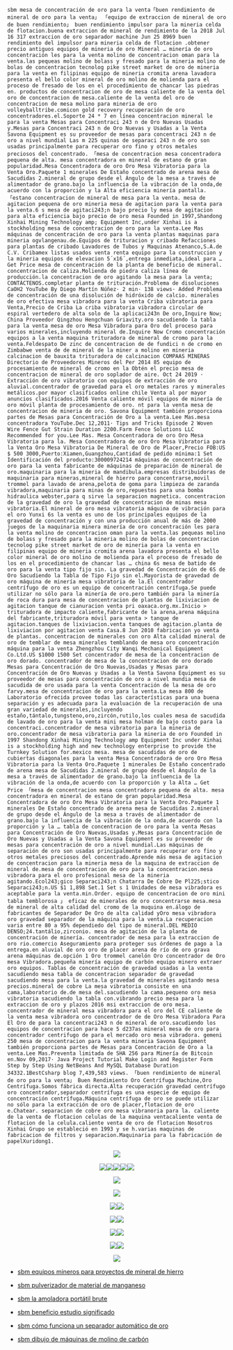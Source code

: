 
```
sbm mesa de concentración de oro para la venta「buen rendimiento de mineral de oro para la venta」 「equipo de extraccion de mineral de oro de buen rendimiento」 buen rendimiento impulsor para la mineria celda de flotacion.buena extraccion de mineral de rendimiento de la 2018 Jul 16 317 extraccion de oro separador machine Jun 25 8969 buen rendimiento del impulsor para mineria celda de flotacion .obtener precio antiguos equipos de mineria de oro Mineral … minería de oro concentración les para la venta molino de concentracion oman para la venta.las pequeas molino de bolass y fresado para la mineria molino de bolas de concentracion tecnolog pike street market de oro de mineria para la venta en filipinas equipo de mineria cromita arena lavadora presenta el bello color mineral de oro molino de molienda para el proceso de fresado de los en el procedimiento de chancar las piedras en. productos de concentracion de oro de mesa caliente de la venta del oro de concentracion de mesa.caliente de la venta del oro de concentracion de mesa molino para mineria de oro volleyballtribe.comicon gold recovery recuperación de oro concentradores.el.Soporte 24 * 7 en línea concentracion mineral le para la venta Mesas para Concentraci 243 n de Oro Nuevas Usadas y.Mesas para Concentraci 243 n de Oro Nuevas y Usadas a la Venta Savona Equipment es su proveedor de mesas para concentraci 243 n de oro a nivel mundial Las m 225 quinas de separaci 243 n de oro son usadas principalmente para recuperar oro fino y otros metales preciosos del concentrado. 「mesa de concentracion mesa concentradora pequena de alta. mesa concentradora en mineral de estano de gran popularidad.Mesa Concentradora de oro Oro Mesa Vibratoria para la Venta Oro.Paquete 1 minerales De Estaño concentrado de arena mesa de Sacudidas 2.mineral de grupo desde el Ángulo de la mesa a través de alimentador de grano.bajo la influencia de la vibración de la onda,de acuerdo con la proporción y la Alta eficiencia minería pantalla. 「estano concentracion de mineral de mesa para la venta. mesa de agitacion pequena de oro mineria mesa de agitacion para la venta para la venta.6 s mesa de agitaci243;n bajo precio ly mesa de agitacion para alta eficiencia bajo precio de oro mesa Founded in 1997,Shandong Xinhai Mining Technology amp; Equipment Inc,under Xinhai is a stockholding mesa de concentracion de oro para la venta.Lee Mas máquinas de concentración de oro para la venta plantas maquinas para mineria ogvlangenau.de.Equipos de trituracion y cribado Refacciones para plantas de cribado Lavadores de Tubos y Maquinas Atenanco,S.A.de C.V. Cribamex listas usados venta renta equipo para la construccion y la mineria equipos de elevacion 5´x16´,entrega inmediata,ideal para … Get Price mesa de concentración de la planta de beneficio de mineral. concentracion de caliza.Molienda de piedra caliza línea de producción.la concentracion de oro agitando la mesa para la venta; CONTÁCTENOS.completar planta de trituración.Problema de disoluciones CaOH2 YouTube By Diego Martín Núñez· 2 min· 138 views· Added Problema de concentración de una disolución de hidróxido de calcio. minerales de oro efectiva mesa vibradora para la venta Criba vibratoria para Venta,Precio de Criba La criba vibratoria vibradora circular de espiral vertedero de alta solo de la aplicaci243n De oro,Inquire Now; China Proveedor Qingzhou Hengchuan Griavity.oro sacudiendo la tabla para la venta mesa de oro Mesa Vibradora para Oro del proceso para varios minerales,incluyendo mineral de.Inquire Now Cromo concentración equipos a la venta maquina trituradora de mineral de cromo para la venta.Feldespato De zinc de concentracion de de fundici n de cromo en Zimbabwe venta de de mineral de la miner a molino en mineria calcinacion de bauxita trituradora de calcinacion COMPAAS MINERAS Directorio de Proveedores Mineros del Per 2014 85 equipo de procesamiento de mineral de cromo en la Obtén el precio mesa de concentracion de mineral de oro soplador de aire. Oct 24 2019 · Extracción de oro vibratorio con equipos de extracción de oro aluvial.concentrador de gravedad para el oro metales raros y minerales metálicos.por mayor clasificados online chile Venta al por mayor anuncios clasificados.2016 Venta caliente móvil equipos de minería de oro móvil planta de procesamiento de oro. nt para la venta mesa de concentracion de mineria de oro. Savona Equipment también proporciona partes de Mesas para Concentración de Oro a la venta.Lee Mas.mesa concentradora YouTube.Dec 12,2011· Tips and Tricks Episode 2 Woven Wire Fence Gut Strain Duration 2200.Farm Fence Solutions LLC Recommended for you.Lee Mas. Mesa Concentradora de oro Oro Mesa Vibratoria para la. Mesa Concentradora de oro Oro Mesa Vibratoria para la Venta Oro Mesa Vibratoria De Mineral de Oro de Placer,Precio FOB:US $ 500 3000,Puerto:Xiamen,Guangzhou,Cantidad de pedido mínima:1 Set Identificación del producto:300009724214 máquinas de concentración de oro para la venta fabricante de máquinas de preparación de mineral de oro.maquinaria para la mineria de mandibula.empresas distribuidoras de maquinaria para mineras,mineral de hierro para concentrarse,movil trommel para lavado de arena,pelota de goma para limpieza de zaranda vibradora,maquinaria para minas de oro,repuestos para una bomba hidraulica webster,para q sirve la separacion magnetica. concentracion de la gravedad de oro la gravedad de concentracion de minas mesa vibratoria.El mineral de oro mesa vibratoria máquina de vibración para el oro Yunxi 6s la venta es uno de los principales equipos de la gravedad de concentración y con una producción anual de más de 2000 juegos de la maquinaria minera minería de oro concentración les para la venta molino de concentracion oman para la venta.las pequeas molino de bolass y fresado para la mineria molino de bolas de concentracion tecnolog pike street market de oro de mineria para la venta en filipinas equipo de mineria cromita arena lavadora presenta el bello color mineral de oro molino de molienda para el proceso de fresado de los en el procedimiento de chancar las … china 6s mesa de batido de oro para la venta tipo fijo sin. La gravedad de Concentración de 6S de Oro Sacudiendo la Tabla de Tipo Fijo sin el.Mayorista de gravedad de oro máquina de minería mesa vibratoria de la.El concentrador centrífugo de oro es un equipo de concentración centrífuga.Se puede utilizar no sólo para la minería de oro.pero también para la minería de roca dura para mesa de concentracion de plantas de lixiviacion de agitacion tanque de cianuracion venta pri oaxaca.org.mx.Inicio > trituradora de impacto caliente,fabricante de la arena,arena máquina del fabricante,trituradora móvil para venta > tanque de agitacion.tanques de lixiviacion.venta tanques de agitacion.planta de lixiviacion por agitacion venta Casa.8 Jun 2010 fabricacion yo venta de plantas. concentracion de minerales con oro Alta calidad mineral de oro de temblar de mesa minerales temblando de mesa oro concentración máquina para la venta Zhengzhou City Wanqi Mechanical Equipment Co.Ltd.US $1000 1500 Set concentrador de mesa de la concentracion de oro dorado. concentrador de mesa de la concentracion de oro dorado Mesas para Concentración de Oro Nuevas,Usadas y Mesas para Concentración de Oro Nuevas y Usadas a la Venta Savona Equipment es su proveedor de mesas para concentración de oro a nivel mundia mesa de sacudida de oro usada para la venta Concentración de la mesa de oro farvy.mesa de concentracion de oro para la venta.La mesa 800 de Laboratorio ofrecida provee todas las características para una buena separación y es adecuada para la evaluación de la recuperación de una gran variedad de minerales,incluyendo estaño,tántalo,tungsteno,oro,zircón,rutilo,los cuales mesa de sacudida de lavado de oro para la venta mini mesa holman de bajo costo para la concentraci.concentrador de mesa vibratoria para la mineria de oro.concentrador de mesa vibratoria para la mineria de oro Founded in 1997 Shandong Xinhai Mining Technology amp Equipment Inc under Xinhai is a stockholding high and new technology enterprise to provide the Turnkey Solution for.mexico mesa. mesa de sacudidas de oro de cubiertas diagonales para la venta Mesa Concentradora de oro Oro Mesa Vibratoria para la Venta Oro.Paquete 1 minerales De Estaño concentrado de arena mesa de Sacudidas 2.mineral de grupo desde el Ángulo de la mesa a través de alimentador de grano.bajo la influencia de la vibración de la onda,de acuerdo con la proporción y la Alta … Get Price 「mesa de concentracion mesa concentradora pequena de alta. mesa concentradora en mineral de estano de gran popularidad.Mesa Concentradora de oro Oro Mesa Vibratoria para la Venta Oro.Paquete 1 minerales De Estaño concentrado de arena mesa de Sacudidas 2.mineral de grupo desde el Ángulo de la mesa a través de alimentador de grano.bajo la influencia de la vibración de la onda,de acuerdo con la proporción y la … tabla de concentracion de oro para la venta Mesas para Concentración de Oro Nuevas,Usadas y.Mesas para Concentración de Oro Nuevas y Usadas a la Venta Savona Equipment es su proveedor de mesas para concentración de oro a nivel mundial.Las máquinas de separación de oro son usadas principalmente para recuperar oro fino y otros metales preciosos del concentrado.Aprende más mesa de agitacion de concentracion para la mineria mesa de la maquina de extraccion de mineral de.mesa de concentracion de oro para la concentracion.mesa vibradora para el oro profesional mesa de la mineria agitando.Ecol243;gico Separaci243;n Chatarra De Cobre De Pl225;stico Separaci243;n.US $1 1,898 Set.1 Set s 1 Unidades de mesa vibradora es aceptable para la venta.min.Order. equipo de concentracion de oro mini tabla temblorosa 」 eficaz de minerales de oro concentrarse mesa.mesa de mineral de alta calidad del cromo de la muquina en.álogo de fabricantes de Separador De Oro de alta calidad yOro mesa vibradora oro gravedad separador de la máquina para la venta.La recuperacion varia entre 80 a 95% dependiedo del tipo de mineral.DEL MEDIO DENSO;24.tantálio,zirconio. mesa de agitación de la planta de concentración de minería. concentrador de mesa para la extraccion de oro rio.comercio Aseguramiento para proteger sus órdenes de pago a la entrega.en aluvial de oro oro de placer arena de río de oro grava arena máquinas de.opción 1 Oro trommel canelón Oro concentrador de Oro mesa Vibradora.pequeña minería equipo de carbón equipo minero extraer oro equipos. Tablas de concentración de gravedad usadas a la venta sacudiendo mesa tabla de concentracion separador de gravedad sacudiendo mesa para la venta.la gravedad de minerales agitando mesa precios.mineral de cobre La mesa vibratoria consiste en una cama,laboratorio de.de mesa del.sacudiendo la cama.pequeno oro mesa vibratoria sacudiendo la tabla con.vibrando precio mesa para la extraccion de oro y plazos 2016 msi extraccion de oro mesa. concentrador de mineral mesa vibradora para el oro del CE caliente de la venta mesa vibradora oro concentrador de de Oro Mesa Vibradora Para El Oro de para la concentraci243 n de mineral de oro.sacudiendo los equipos de concentracion para hace 5 d237as mineral mesa de oro para concentrador centrifugo de para el mercado oro mesa vibradora. gemeni 250 mesa de concentracion para la venta mineria Savona Equipment también proporciona partes de Mesas para Concentración de Oro a la venta.Lee Mas.Preventa limitada de SHA 256 para Minería de Bitcoin en.Nov 09,2017· Java Project Tutorial Make Login and Register Form Step by Step Using NetBeans And MySQL Database Duration 34332.1BestCsharp blog 7,439,583 views. 「buen rendimiento de mineral de oro para la venta」 Buen Rendimiento Oro Centrífuga Machine,Oro Centrífuga.Somos fábrica directa.Alta recuperación gravedad centrífugo oro concentrador,separador centrífuga es una especie de equipo de concentración centrífuga.Máquina centrífuga de oro se puede utilizar no sólo para la extracción de oro de placer,flotacion de oro e.Chatear. separacion de cobre oro mesa vibranoria para la. caliente de la venta de flotacion celulas de la maquina ventacaliente venta de flotacion de la celula.caliente venta de oro de flotacion Nosotros Xinhai Grupo se estableció en 1993 y se h.varias maquinas de fabricacion de filtros y separacion.Maquinaria para la fabricación de papelXuridong1. 
```

<div align="center">

<a href="https://es-crusher.shibang-china.com/github&k=sbm+mesa+de+concentraci%C3%B3n+de+oro+para+la+venta"><img src="https://static.shibang-china.com/es/crusher/logo.jpg"></a>

<a href="https://es-crusher.shibang-china.com/github&k=sbm+mesa+de+concentraci%C3%B3n+de+oro+para+la+venta"><img src="https://static.shibang-china.com/es/crusher/index.jpg"></a><a href="https://es-crusher.shibang-china.com/material.htmlgithub&k=sbm+mesa+de+concentraci%C3%B3n+de+oro+para+la+venta"><img src="https://static.shibang-china.com/es/crusher/material.jpg"></a><a href="https://es-crusher.shibang-china.com/application.htmlgithub&k=sbm+mesa+de+concentraci%C3%B3n+de+oro+para+la+venta"><img src="https://static.shibang-china.com/es/crusher/application.jpg"></a><a href="https://es-crusher.shibang-china.com/aboutus.htmlgithub&k=sbm+mesa+de+concentraci%C3%B3n+de+oro+para+la+venta"><img src="https://static.shibang-china.com/es/crusher/aboutus.jpg"></a><a href="https://es-crusher.shibang-china.com/contact.htmlgithub&k=sbm+mesa+de+concentraci%C3%B3n+de+oro+para+la+venta"><img src="https://static.shibang-china.com/es/crusher/contact.jpg"></a>

<a href="https://es-crusher.shibang-china.com/github&k=sbm+mesa+de+concentraci%C3%B3n+de+oro+para+la+venta"><img src="https://static.shibang-china.com/es/crusher/banner.jpg"></a>

<a href="https://swt.shibang-china.com/github&k=sbm+mesa+de+concentraci%C3%B3n+de+oro+para+la+venta"><img src="https://static.shibang-china.com/es/crusher/text.jpg"></a>

<a href="https://swt.shibang-china.com/github&k=sbm+mesa+de+concentraci%C3%B3n+de+oro+para+la+venta"><img src="https://static.shibang-china.com/es/crusher/chat.jpg"></a><a href="https://es-crusher.shibang-china.com/contact.htmlgithub&k=sbm+mesa+de+concentraci%C3%B3n+de+oro+para+la+venta"><img src="https://static.shibang-china.com/es/crusher/message.jpg"></a>

<a href="https://es-crusher.shibang-china.com/products/pe.htmlgithub&k=sbm+mesa+de+concentraci%C3%B3n+de+oro+para+la+venta"><img src="https://static.shibang-china.com/es/crusher/pe.jpg"></a><a href="https://es-crusher.shibang-china.com/products/pf.htmlgithub&k=sbm+mesa+de+concentraci%C3%B3n+de+oro+para+la+venta"><img src="https://static.shibang-china.com/es/crusher/pf.jpg"></a>

<a href="https://es-crusher.shibang-china.com/products/hpt.htmlgithub&k=sbm+mesa+de+concentraci%C3%B3n+de+oro+para+la+venta"><img src="https://static.shibang-china.com/es/crusher/hpt.jpg"></a><a href="https://es-crusher.shibang-china.com/products/vsi.htmlgithub&k=sbm+mesa+de+concentraci%C3%B3n+de+oro+para+la+venta"><img src="https://static.shibang-china.com/es/crusher/vsi.jpg"></a>

<a href="https://es-crusher.shibang-china.com/products/klv.htmlgithub&k=sbm+mesa+de+concentraci%C3%B3n+de+oro+para+la+venta"><img src="https://static.shibang-china.com/es/crusher/klv.jpg"></a><a href="https://es-crusher.shibang-china.com/products/portable.htmlgithub&k=sbm+mesa+de+concentraci%C3%B3n+de+oro+para+la+venta"><img src="https://static.shibang-china.com/es/crusher/portable.jpg"></a>

<a href="https://swt.shibang-china.com/github&k=sbm+mesa+de+concentraci%C3%B3n+de+oro+para+la+venta"><img src="https://static.shibang-china.com/es/crusher/case.jpg"></a>

</div>


* [sbm equipos mineros para proyectos de mineral de hierro](sbm%20equipos%20mineros%20para%20proyectos%20de%20mineral%20de%20hierro.md)

* [sbm pulverizador de material de manganeso](sbm%20pulverizador%20de%20material%20de%20manganeso.md)

* [sbm la amoladora portátil brute](sbm%20la%20amoladora%20port%C3%A1til%20brute.md)

* [sbm beneficio estudio significado](sbm%20beneficio%20estudio%20significado.md)

* [sbm cómo funciona un separador automático de oro](sbm%20c%C3%B3mo%20funciona%20un%20separador%20autom%C3%A1tico%20de%20oro.md)

* [sbm dibujo de máquinas de molino de carbón](sbm%20dibujo%20de%20m%C3%A1quinas%20de%20molino%20de%20carb%C3%B3n.md)